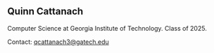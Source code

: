 ## Quinn Cattanach ##

Computer Science at Georgia Institute of Technology.
Class of 2025.

Contact: qcattanach3@gatech.edu
